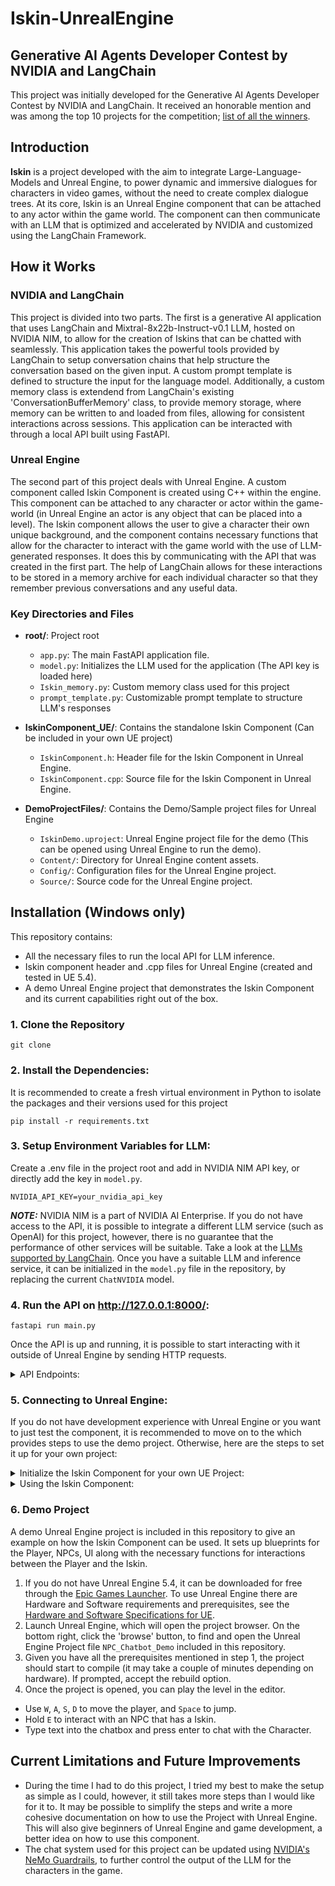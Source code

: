 # Iskin-UnrealEngine

## Generative AI Agents Developer Contest by NVIDIA and LangChain
This project was initially developed for the Generative AI Agents Developer Contest by NVIDIA and LangChain. It received an honorable mention and was among the top 10 projects for the competition; [list of all the winners](https://www.nvidia.com/en-us/ai-data-science/generative-ai/developer-contest-with-langchain/). 

## Introduction
**Iskin** is a project developed with the aim to integrate Large-Language-Models and Unreal Engine, to power dynamic and immersive dialogues for characters in video games, without the need to create complex dialogue trees. At its core, Iskin is an Unreal Engine component that can be attached to any actor within the game world. The component can then communicate with an LLM that is optimized and accelerated by NVIDIA and customized using the LangChain Framework. 

## How it Works
### NVIDIA and LangChain
This project is divided into two parts. The first is a generative AI application that uses LangChain and Mixtral-8x22b-Instruct-v0.1 LLM, hosted on NVIDIA NIM, to allow for the creation of Iskins that can be chatted with seamlessly. This application takes the powerful tools provided by LangChain to setup conversation chains that help structure the conversation based on the given input. A custom prompt template is defined to structure the input for the language model. Additionally, a custom memory class is extendend from LangChain's existing 'ConversationBufferMemory' class, to provide memory storage, where memory can be written to and loaded from files, allowing for consistent interactions across sessions. This application can be interacted with through a local API built using FastAPI.

### Unreal Engine
The second part of this project deals with Unreal Engine. A custom component called Iskin Component is created using C++ within the engine. This component can be attached to any character or actor within the game-world (in Unreal Engine an actor is any object that can be placed into a level). The Iskin component allows the user to give a character their own unique background, and the component contains necessary functions that allow for the character to interact with the game world with the use of LLM-generated responses. It does this by communicating with the API that was created in the first part. The help of LangChain allows for these interactions to be stored in a memory archive for each individual character so that they remember previous conversations and any useful data.

### Key Directories and Files

- **root/**: Project root
  - `app.py`: The main FastAPI application file.
  - `model.py`: Initializes the LLM used for the application (The API key is loaded here)
  - `Iskin_memory.py`: Custom memory class used for this project
  - `prompt_template.py`: Customizable prompt template to structure LLM's responses

- **IskinComponent_UE/**: Contains the standalone Iskin Component (Can be included in your own UE project)
  - `IskinComponent.h`: Header file for the Iskin Component in Unreal Engine.
  - `IskinComponent.cpp`: Source file for the Iskin Component in Unreal Engine.

- **DemoProjectFiles/**: Contains the Demo/Sample project files for Unreal Engine
  - `IskinDemo.uproject`: Unreal Engine project file for the demo (This can be opened using Unreal Engine to run the demo).
  - `Content/`: Directory for Unreal Engine content assets.
  - `Config/`: Configuration files for the Unreal Engine project.
  - `Source/`: Source code for the Unreal Engine project.

## Installation (Windows only)
This repository contains:
- All the necessary files to run the local API for LLM inference.
- Iskin component header and .cpp files for Unreal Engine (created and tested in UE 5.4).
- A demo Unreal Engine project that demonstrates the Iskin Component and its current capabilities right out of the box.



### 1. Clone the Repository

```
git clone 
```

### 2. Install the Dependencies:
It is recommended to create a fresh virtual environment in Python to isolate the packages and their versions used for this project

```
pip install -r requirements.txt
```

### 3. Setup Environment Variables for LLM:
Create a .env file in the project root and add in NVIDIA NIM API key, or directly add the key in ```model.py```.

```
NVIDIA_API_KEY=your_nvidia_api_key
```

***NOTE:***
NVIDIA NIM is a part of NVIDIA AI Enterprise. If you do not have access to the API, it is possible to integrate a different LLM service (such as OpenAI) for this project, however, there is no guarantee that the performance of other services will be suitable. Take a look at the [LLMs supported by LangChain](https://python.langchain.com/v0.1/docs/integrations/llms/). Once you have a suitable LLM and inference service, it can be initialized in the ```model.py``` file in the repository, by replacing the current ```ChatNVIDIA``` model.

### 4. Run the API on http://127.0.0.1:8000/:

```
fastapi run main.py
```

Once the API is up and running, it is possible to start interacting with it outside of Unreal Engine by sending HTTP requests.

<details>
<summary>API Endpoints:</summary>

- Create a ISKIN:
Create a new Iskin by sending POST request to /create_Iskin with the Iskin's name and background.

```
POST /create_Iskin
{
  "name": "ORION",
  "background": "Astronaut exploring the unknown."
}
```

- Chat with Iskin:
Chat with a Iskin by sending POST request to /chat.

```
POST /chat
{
  "name": "ORION",
  "input": "Tell me about your last mission."
}
```

- Clear Iskin's Memory:
Clear a Iskin's memory by sending POST request to /clear_history.

```
POST /clear_history
{
  "name": "ORION"
}
```

- Delete a Iskin:
Delete a Iskin by sending DELETE request to /delete_Iskin

```
DELETE /delete_Iskin
{
  "name": "ORION"
}
```
</details>

### 5. Connecting to Unreal Engine:
If you do not have development experience with Unreal Engine or you want to just test the component, it is recommended to move on to the which provides steps to use the demo project. Otherwise, here are the  steps to set it up for your own project:

<details>
<summary>Initialize the Iskin Component for your own UE Project:</summary>

1. Copy the Iskin Component's header and .cpp files into your Unreal Engine project code files and/or include them in your code. Your project must have C++ enabled.

Important Note:
It is important to include both the ```Http``` and the ```Json``` modules within your project's ```Build.cs``` file for proper communication with the API. Sample ```Build.cs``` file:

```
using UnrealBuildTool;

public class NPC_Chatbot_Demo : ModuleRules
{
	public NPC_Chatbot_Demo(ReadOnlyTargetRules Target) : base(Target)
	{
		PCHUsage = PCHUsageMode.UseExplicitOrSharedPCHs;

		PublicDependencyModuleNames.AddRange(new string[] { "Core", "CoreUObject", "Engine", "InputCore", "EnhancedInput", "HTTP", "Json"});
	}
}
```

2. Attach the Iskin Component to the desired actor or character within the Unreal Engine editor. This can be done through either Blueprints or C++.
3. Modify the component's properties to set the character's name and background. Again, these properties are exposed to Blueprints, meaning that can be modified through Blueprints or directly through C++.

</details>

<details>
<summary>Using the Iskin Component:</summary>

1. **Generate Response Function:**
The Iskin Component uses the function ```GenerateResponse(FString& UserInput)``` to take any input and sends an HTTP request to the API. The response generated by the LLM is then sent back to the Engine, which processes the request and outputs it as string.  The function then uses a delegate to broadcast the received message.

2. **Setting up the Delegate:**
The delegate needs to be binded to a function in a class that will utilize the ```GenerateResponse``` function. For example, if you have a UI, and want the text generated by the LLM to be displayed into that UI (similar to what the demo project does), you can do the following:

```
void UExampleUIClass::SetupIskinComponent(UIskinComponent* IskinComponent)
{
    if (IskinComponent)
    {
        IskinComponent->GenerateResponse("Sample Request");
        IskinComponent->OnMessageReceived.AddDynamic(this, &UExampleUIClass::HandleMessage);
    }
}

void UExampleUIClass::HandleMessage(const FString& Message)
{
    // Update your UI with the message
    YourTextBlock->SetText(FText::FromString(Message));
}

```

</details>

### 6. Demo Project
A demo Unreal Engine project is included in this repository to give an example on how the Iskin Component can be used. It sets up blueprints for the  Player, NPCs, UI along with the necessary functions for interactions between the Player and the Iskin.
1. If you do not have Unreal Engine 5.4, it can be downloaded for free through the [Epic Games Launcher](https://www.unrealengine.com/en-US/download). To use Unreal Engine there are Hardware and Software requirements and prerequisites, see the [Hardware and Software Specifications for UE](https://dev.epicgames.com/documentation/en-us/unreal-engine/hardware-and-software-specifications-for-unreal-engine).
2. Launch Unreal Engine, which will open the project browser. On the bottom right, click the 'browse' button, to find and open the Unreal Engine Project file ```NPC_Chatbot_Demo``` included in this repository.
3. Given you have all the prerequisites mentioned in step 1, the project should start to compile (it may take a couple of minutes depending on hardware). If prompted, accept the rebuild option.
4. Once the project is opened, you can play the level in the editor.
- Use ```W```, ```A```, ```S```, ```D``` to move the player, and ```Space``` to jump.
- Hold ```E``` to interact with an NPC that has a Iskin.
- Type text into the chatbox and press enter to chat with the Character.

## Current Limitations and Future Improvements
- During the time I had to do this project, I tried my best to make the setup as simple as I could, however, it still takes more steps than I would like for it to. It may be possible to simplify the steps and write a more cohesive documentation on how to use the Project with Unreal Engine. This will also give beginners of Unreal Engine and game development, a better idea on how to use this component.
- The chat system used for this project can be updated using [NVIDIA's NeMo Guardrails](https://github.com/NVIDIA/NeMo-Guardrails/tree/develop), to further control the output of the LLM for the characters in the game.
